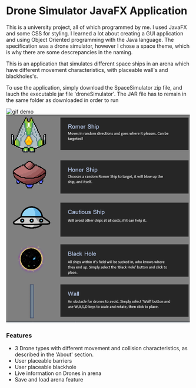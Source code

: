 # Drone Simulator JavaFX Application

This is a university project, all of which programmed by me. I used JavaFX and some CSS for styling. I learned a lot about creating a GUI application and using Object Oriented programming with the Java language. The specification was a drone simulator, however I chose a space theme, which is why there are some descrepancies in the naming.

This is an application that simulates different space ships in an arena which have different movement characteristics, with placeable wall's and blackholes's.

To use the application, simply download the SpaceSimulator zip file, and lauch the executable jar file 'droneSimulator'. The JAR file has to remain in the same folder as downloaded in order to run

![gif demo](/Screenshots/appDemo.gif)
![about](/Screenshots/aboutShot.png)


### Features
- 3 Drone types with different movement and collision characteristics, as described in the 'About' section.
- User placeable barriers
- User placeable blackhole
- Live information on Drones in arena
- Save and load arena feature

